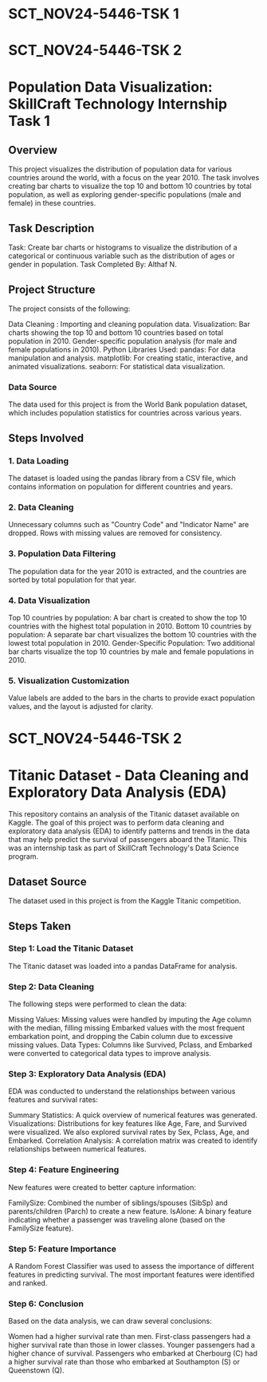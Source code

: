 # SCT_NOV24-5446-TSK 1
# SCT_NOV24-5446-TSK 2

# Population Data Visualization: SkillCraft Technology Internship Task 1
## Overview
This project visualizes the distribution of population data for various countries around the world, with a focus on the year 2010. The task involves creating bar charts to visualize the top 10 and bottom 10 countries by total population, as well as exploring gender-specific populations (male and female) in these countries.

## Task Description
Task: Create bar charts or histograms to visualize the distribution of a categorical or continuous variable such as the distribution of ages or gender in population.
Task Completed By: Althaf N.
## Project Structure
The project consists of the following:

Data Cleaning : Importing and cleaning population data.
Visualization:
Bar charts showing the top 10 and bottom 10 countries based on total population in 2010.
Gender-specific population analysis (for male and female populations in 2010).
Python Libraries Used:
pandas: For data manipulation and analysis.
matplotlib: For creating static, interactive, and animated visualizations.
seaborn: For statistical data visualization.
### Data Source
The data used for this project is from the World Bank population dataset, which includes population statistics for countries across various years.

## Steps Involved
### 1. Data Loading
The dataset is loaded using the pandas library from a CSV file, which contains information on population for different countries and years.

### 2. Data Cleaning
Unnecessary columns such as "Country Code" and "Indicator Name" are dropped.
Rows with missing values are removed for consistency.
### 3. Population Data Filtering
The population data for the year 2010 is extracted, and the countries are sorted by total population for that year.

### 4. Data Visualization
Top 10 countries by population: A bar chart is created to show the top 10 countries with the highest total population in 2010.
Bottom 10 countries by population: A separate bar chart visualizes the bottom 10 countries with the lowest total population in 2010.
Gender-Specific Population: Two additional bar charts visualize the top 10 countries by male and female populations in 2010.
### 5. Visualization Customization
Value labels are added to the bars in the charts to provide exact population values, and the layout is adjusted for clarity.

# SCT_NOV24-5446-TSK 2

# Titanic Dataset - Data Cleaning and Exploratory Data Analysis (EDA)
This repository contains an analysis of the Titanic dataset available on Kaggle. The goal of this project was to perform data cleaning and exploratory data analysis (EDA) to identify patterns and trends in the data that may help predict the survival of passengers aboard the Titanic. This was an internship task as part of SkillCraft Technology's Data Science program.

## Dataset Source
The dataset used in this project is from the Kaggle Titanic competition.

## Steps Taken
### Step 1: Load the Titanic Dataset
The Titanic dataset was loaded into a pandas DataFrame for analysis.

### Step 2: Data Cleaning
The following steps were performed to clean the data:

Missing Values: Missing values were handled by imputing the Age column with the median, filling missing Embarked values with the most frequent embarkation point, and dropping the Cabin column due to excessive missing values.
Data Types: Columns like Survived, Pclass, and Embarked were converted to categorical data types to improve analysis.
### Step 3: Exploratory Data Analysis (EDA)
EDA was conducted to understand the relationships between various features and survival rates:

Summary Statistics: A quick overview of numerical features was generated.
Visualizations: Distributions for key features like Age, Fare, and Survived were visualized. We also explored survival rates by Sex, Pclass, Age, and Embarked.
Correlation Analysis: A correlation matrix was created to identify relationships between numerical features.
### Step 4: Feature Engineering
New features were created to better capture information:

FamilySize: Combined the number of siblings/spouses (SibSp) and parents/children (Parch) to create a new feature.
IsAlone: A binary feature indicating whether a passenger was traveling alone (based on the FamilySize feature).
### Step 5: Feature Importance
A Random Forest Classifier was used to assess the importance of different features in predicting survival. The most important features were identified and ranked.

### Step 6: Conclusion
Based on the data analysis, we can draw several conclusions:

Women had a higher survival rate than men.
First-class passengers had a higher survival rate than those in lower classes.
Younger passengers had a higher chance of survival.
Passengers who embarked at Cherbourg (C) had a higher survival rate than those who embarked at Southampton (S) or Queenstown (Q).
